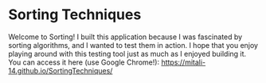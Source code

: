 # Sorting Techniques

Welcome to Sorting! I built this application because I was fascinated by sorting algorithms, and I wanted to test them in action. I hope that you enjoy playing around with this testing tool just as much as I enjoyed building it. You can access it here (use Google Chrome!): https://mitali-14.github.io/SortingTechniques/
